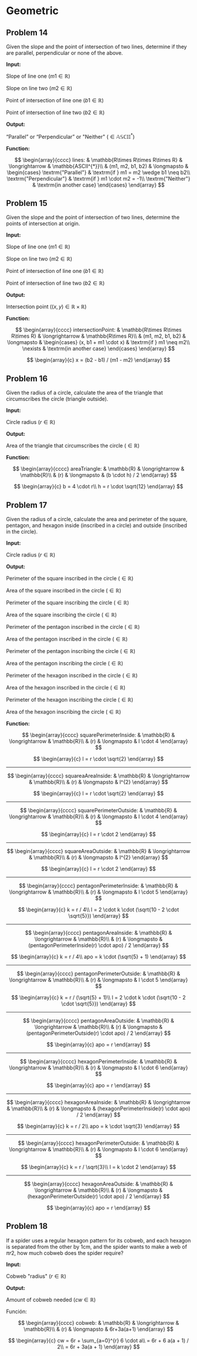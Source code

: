 # Geometric

## Problem 14

Given the slope and the point of intersection of two lines, determine if they are parallel, perpendicular or none of the above.

**Input:**

Slope of line one $(m1 \in\mathbb{R})$

Slope on line two $(m2 \in\mathbb{R})$

Point of intersection of line one $(b1 \in\mathbb{R})$

Point of intersection of line two $(b2 \in\mathbb{R})$

**Output:**

“Parallel” or “Perpendicular” or "Neither" $(\in\mathbb{ASCII^{*}})$

**Function:**

$$
\begin{array}{cccc}
lines: & \mathbb{R\times R\times R\times R} & \longrightarrow & \mathbb{ASCII^{*}}\\
& (m1, m2, b1, b2) & \longmapsto & \begin{cases}
\textrm{"Parallel"} & \textrm{if } m1 = m2 \wedge b1 \neq b2\\
\textrm{"Perpendicular"} & \textrm{if } m1 \cdot m2 = -1\\
\textrm{"Neither"} & \textrm{in another case}
\end{cases}
\end{array}
$$

## Problem 15

Given the slope and the point of intersection of two lines, determine the points of intersection at origin.

**Input:**

Slope of line one $(m1 \in\mathbb{R})$

Slope on line two $(m2 \in\mathbb{R})$

Point of intersection of line one $(b1 \in\mathbb{R})$

Point of intersection of line two $(b2 \in\mathbb{R})$

**Output:**

Intersection point $((x, y) \in\mathbb{R\times R})$

**Function:**

$$
\begin{array}{cccc}
intersectionPoint: & \mathbb{R\times R\times R\times R} & \longrightarrow & \mathbb{R\times R}\\
 & (m1, m2, b1, b2) & \longmapsto & \begin{cases}
(x, b1 + m1 \cdot x) & \textrm{if } m1 \neq m2\\
\nexists & \textrm{in another case}
\end{cases}
\end{array}
$$

$$
\begin{array}{c}
x = (b2 - b1) / (m1 - m2)
\end{array}
$$

## Problem 16

Given the radius of a circle, calculate the area of ​​the triangle that circumscribes the circle (triangle outside).

**Input:**

Circle radius $(r \in\mathbb{R})$

**Output:**

Area of ​​the triangle that circumscribes the circle $( \in\mathbb{R})$

**Function:**

$$
\begin{array}{cccc}
areaTriangle: & \mathbb{R} & \longrightarrow & \mathbb{R}\\
 & (r) & \longmapsto & (b \cdot h) / 2
\end{array}
$$

$$
\begin{array}{c}
b = 4 \cdot r\\
h = r \cdot \sqrt{12}
\end{array}
$$

## Problem 17

Given the radius of a circle, calculate the area and perimeter of the square, pentagon, and hexagon inside (inscribed in a circle) and outside (inscribed in the circle).

**Input:**

Circle radius $(r \in\mathbb{R})$

**Output:**

Perimeter of the square inscribed in the circle $(\in\mathbb{R})$

Area of ​​the square inscribed in the circle $(\in\mathbb{R})$

Perimeter of the square inscribing the circle $(\in\mathbb{R})$

Area of ​​the square inscribing the circle $(\in\mathbb{R})$

Perimeter of the pentagon inscribed in the circle $(\in\mathbb{R})$

Area of ​​the pentagon inscribed in the circle $(\in\mathbb{R})$

Perimeter of the pentagon inscribing the circle $(\in\mathbb{R})$

Area of ​​the pentagon inscribing the circle $(\in\mathbb{R})$

Perimeter of the hexagon inscribed in the circle $(\in\mathbb{R})$

Area of ​​the hexagon inscribed in the circle $(\in\mathbb{R})$

Perimeter of the hexagon inscribing the circle $(\in\mathbb{R})$

Area of ​​the hexagon inscribing the circle $(\in\mathbb{R})$

**Function:**

$$
\begin{array}{cccc}
squarePerimeterInside: & \mathbb{R} & \longrightarrow & \mathbb{R}\\
& (r) & \longmapsto & l \cdot 4
\end{array}
$$

$$
\begin{array}{c}
l = r \cdot \sqrt{2}
\end{array}
$$

---

$$
\begin{array}{cccc}
squareaAreaInside: & \mathbb{R} & \longrightarrow & \mathbb{R}\\
 & (r) & \longmapsto & l^{2}
\end{array}
$$

$$
\begin{array}{c}
l = r \cdot \sqrt{2}
\end{array}
$$

---

$$
\begin{array}{cccc}
squarePerimeterOutside: & \mathbb{R} & \longrightarrow & \mathbb{R}\\
& (r) & \longmapsto & l \cdot 4
\end{array}
$$

$$
\begin{array}{c}
l = r \cdot 2
\end{array}
$$

---

$$
\begin{array}{cccc}
squareAreaOutside: & \mathbb{R} & \longrightarrow & \mathbb{R}\\
 & (r) & \longmapsto & l^{2}
\end{array}
$$

$$
\begin{array}{c}
l = r \cdot 2
\end{array}
$$

---

$$
\begin{array}{cccc}
pentagonPerimeterInside: & \mathbb{R} & \longrightarrow & \mathbb{R}\\
 & (r) & \longmapsto & l \cdot 5
\end{array}
$$

$$
\begin{array}{c}
k = r / 4\\
l = 2 \cdot k \cdot (\sqrt{10 - 2 \cdot \sqrt{5}})
\end{array}
$$

---

$$
\begin{array}{cccc}
pentagonAreaInside: & \mathbb{R} & \longrightarrow & \mathbb{R}\\
& (r) & \longmapsto & (pentagonPerimeterInside(r) \cdot apo) / 2
\end{array}
$$

$$
\begin{array}{c}
k = r / 4\\
apo = k \cdot (\sqrt{5} + 1)
\end{array}
$$

---

$$
\begin{array}{cccc}
pentagonPerimeterOutside: & \mathbb{R} & \longrightarrow & \mathbb{R}\\
 & (r) & \longmapsto & l \cdot 5
\end{array}
$$

$$
\begin{array}{c}
k = r / (\sqrt{5} + 1)\\
l = 2 \cdot k \cdot (\sqrt{10 - 2 \cdot \sqrt{5}})
\end{array}
$$

---

$$
\begin{array}{cccc}
pentagonAreaOutside: & \mathbb{R} & \longrightarrow & \mathbb{R}\\
 & (r) & \longmapsto & (pentagonPerimeterOutside(r) \cdot apo) / 2
\end{array}
$$

$$
\begin{array}{c}
apo = r
\end{array}
$$

---

$$
\begin{array}{cccc}
hexagonPerimeterInside: & \mathbb{R} & \longrightarrow & \mathbb{R}\\
 & (r) & \longmapsto & l \cdot 6
\end{array}
$$

$$
\begin{array}{c}
apo = r
\end{array}
$$

---

$$
\begin{array}{cccc}
hexagonAreaInside: & \mathbb{R} & \longrightarrow & \mathbb{R}\\
& (r) & \longmapsto & (hexagonPerimeterInside(r) \cdot apo) / 2
\end{array}
$$

$$
\begin{array}{c}
k = r / 2\\
apo = k \cdot \sqrt{3}
\end{array}
$$

---

$$
\begin{array}{cccc}
hexagonPerimeterOutside: & \mathbb{R} & \longrightarrow & \mathbb{R}\\
& (r) & \longmapsto & l \cdot 6
\end{array}
$$

$$
\begin{array}{c}
k = r / \sqrt{3}\\
l = k \cdot 2
\end{array}
$$

---

$$
\begin{array}{cccc}
hexagonAreaOutside: & \mathbb{R} & \longrightarrow & \mathbb{R}\\
& (r) & \longmapsto & (hexagonPerimeterOutside(r) \cdot apo) / 2
\end{array}
$$

$$
\begin{array}{c}
apo = r
\end{array}
$$

## Problem 18

If a spider uses a regular hexagon pattern for its cobweb, and each hexagon is separated from the other by 1cm, and the spider wants to make a web of $πr2$, how much cobweb does the spider require?

**Input:**

Cobweb "radius" $(r \in\mathbb{R})$

**Output:**

Amount of cobweb needed $(cw \in\mathbb{R})$

Función:

$$
\begin{array}{cccc}
cobweb: & \mathbb{R} & \longrightarrow & \mathbb{R}\\
& (r) & \longmapsto & 6r+3a(a+1)
\end{array}
$$

$$
\begin{array}{c}
cw = 6r + \sum_{a=0}^{r} 6 \cdot a\\
= 6r + 6 a(a + 1) / 2\\
= 6r + 3a(a + 1)
\end{array}
$$
